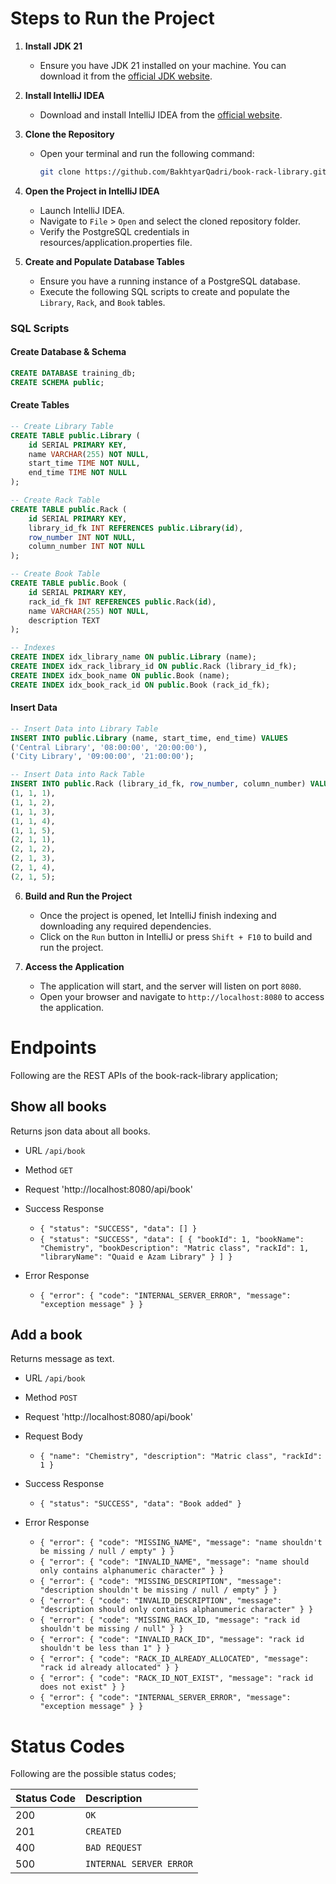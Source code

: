 # Steps to Run the Project

1. **Install JDK 21**
   - Ensure you have JDK 21 installed on your machine. You can download it from the [official JDK website](https://www.oracle.com/java/technologies/javase/jdk21-archive-downloads.html).

2. **Install IntelliJ IDEA**
   - Download and install IntelliJ IDEA from the [official website](https://www.jetbrains.com/idea/download/).

3. **Clone the Repository**
   - Open your terminal and run the following command:
     ```sh
     git clone https://github.com/BakhtyarQadri/book-rack-library.git
     ```

4. **Open the Project in IntelliJ IDEA**
   - Launch IntelliJ IDEA.
   - Navigate to `File` > `Open` and select the cloned repository folder.
   - Verify the PostgreSQL credentials in resources/application.properties file.
  
5. **Create and Populate Database Tables**
   - Ensure you have a running instance of a PostgreSQL database.
   - Execute the following SQL scripts to create and populate the `Library`, `Rack`, and `Book` tables.

### SQL Scripts

#### Create Database & Schema
```sql
CREATE DATABASE training_db;
CREATE SCHEMA public;
```

#### Create Tables
```sql
-- Create Library Table
CREATE TABLE public.Library (
    id SERIAL PRIMARY KEY,
    name VARCHAR(255) NOT NULL,
    start_time TIME NOT NULL,
    end_time TIME NOT NULL
);

-- Create Rack Table
CREATE TABLE public.Rack (
    id SERIAL PRIMARY KEY,
    library_id_fk INT REFERENCES public.Library(id),
    row_number INT NOT NULL,
    column_number INT NOT NULL
);

-- Create Book Table
CREATE TABLE public.Book (
    id SERIAL PRIMARY KEY,
    rack_id_fk INT REFERENCES public.Rack(id),
    name VARCHAR(255) NOT NULL,
    description TEXT
);

-- Indexes
CREATE INDEX idx_library_name ON public.Library (name);
CREATE INDEX idx_rack_library_id ON public.Rack (library_id_fk);
CREATE INDEX idx_book_name ON public.Book (name);
CREATE INDEX idx_book_rack_id ON public.Book (rack_id_fk);
```
#### Insert Data
```sql
-- Insert Data into Library Table
INSERT INTO public.Library (name, start_time, end_time) VALUES 
('Central Library', '08:00:00', '20:00:00'),
('City Library', '09:00:00', '21:00:00');

-- Insert Data into Rack Table
INSERT INTO public.Rack (library_id_fk, row_number, column_number) VALUES 
(1, 1, 1),
(1, 1, 2),
(1, 1, 3),
(1, 1, 4),
(1, 1, 5),
(2, 1, 1),
(2, 1, 2),
(2, 1, 3),
(2, 1, 4),
(2, 1, 5);
```
   
6. **Build and Run the Project**
   - Once the project is opened, let IntelliJ finish indexing and downloading any required dependencies.
   - Click on the `Run` button in IntelliJ or press `Shift + F10` to build and run the project.

7. **Access the Application**
   - The application will start, and the server will listen on port `8080`.
   - Open your browser and navigate to `http://localhost:8080` to access the application.

# Endpoints
Following are the REST APIs of the book-rack-library application;

## Show all books
Returns json data about all books.

- URL `/api/book` <br>

- Method `GET` <br>

- Request 'http://localhost:8080/api/book' <br>

- Success Response
  - `{ "status": "SUCCESS", "data": [] }` <br>
  - `{ "status": "SUCCESS", "data": [ { "bookId": 1, "bookName": "Chemistry", "bookDescription": "Matric class", "rackId": 1, "libraryName": "Quaid e Azam Library" } ] }` <br>

- Error Response
  - `{ "error": { "code": "INTERNAL_SERVER_ERROR", "message": "exception message" } }` <br>

## Add a book
Returns message as text.

- URL `/api/book` <br>

- Method `POST` <br>

- Request 'http://localhost:8080/api/book' <br>

- Request Body
  - `{ "name": "Chemistry", "description": "Matric class", "rackId": 1 }`

- Success Response
  - `{ "status": "SUCCESS", "data": "Book added" }`

- Error Response
  - `{ "error": { "code": "MISSING_NAME", "message": "name shouldn't be missing / null / empty" } }` <br>
  - `{ "error": { "code": "INVALID_NAME", "message": "name should only contains alphanumeric character" } }` <br>
  - `{ "error": { "code": "MISSING_DESCRIPTION", "message": "description shouldn't be missing / null / empty" } }` <br>
  - `{ "error": { "code": "INVALID_DESCRIPTION", "message": "description should only contains alphanumeric character" } }` <br>
  - `{ "error": { "code": "MISSING_RACK_ID, "message": "rack id shouldn't be missing / null" } }` <br>
  - `{ "error": { "code": "INVALID_RACK_ID", "message": "rack id shouldn't be less than 1" } }` <br>
  - `{ "error": { "code": "RACK_ID_ALREADY_ALLOCATED", "message": "rack id already allocated" } }` <br>
  - `{ "error": { "code": "RACK_ID_NOT_EXIST", "message": "rack id does not exist" } }` <br>
  - `{ "error": { "code": "INTERNAL_SERVER_ERROR", "message": "exception message" } }` <br>

# Status Codes

Following are the possible status codes;

| Status Code | Description |
| :--- | :--- |
| 200 | `OK` |
| 201 | `CREATED` |
| 400 | `BAD REQUEST` |
| 500 | `INTERNAL SERVER ERROR` |
